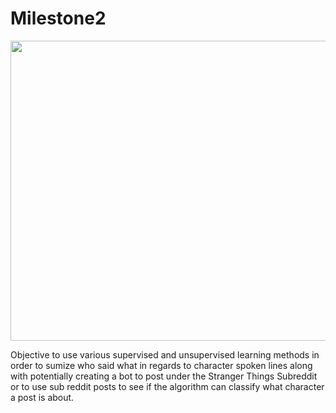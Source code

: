 # Milestone2

<a href="url"><img src="https://i.redd.it/u5tmm8aks9n41.jpg" align="center" height="480" width="800" ></a>

Objective to use various supervised and unsupervised learning methods in order to sumize who said what in regards to character spoken lines along with potentially creating a bot to post under the Stranger Things Subreddit or to use sub reddit posts to see if the algorithm can classify what character a post is about.  
